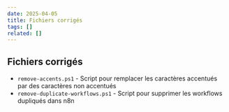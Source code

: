 ```yaml
---
date: 2025-04-05
title: Fichiers corrigés
tags: []
related: []
---
```


## Fichiers corrigés
- `remove-accents.ps1` - Script pour remplacer les caractères accentués par des caractères non accentués
- `remove-duplicate-workflows.ps1` - Script pour supprimer les workflows dupliqués dans n8n

#
